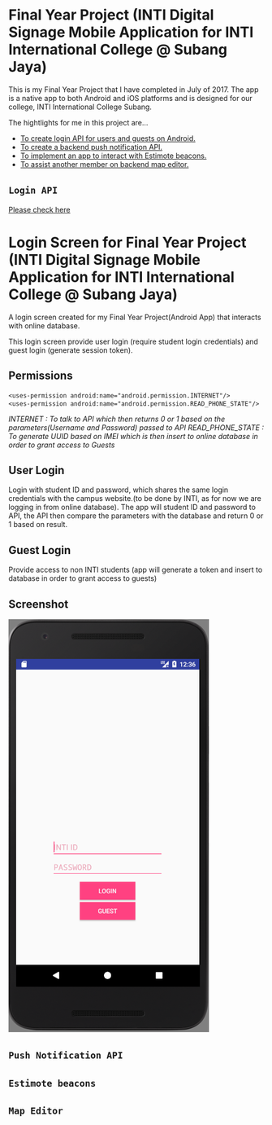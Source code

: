 # Final Year Project (INTI Digital Signage Mobile Application for INTI International College @ Subang Jaya)
This is my Final Year Project that I have completed in July of 2017. 
The app is a native app to both Android and iOS platforms and is designed for our college, INTI International College Subang.

The hightlights for me in this project are...

* [To create login API for users and guests on Android.](#login-api)
* [To create a backend push notification API.](#push-notification-api)
* [To implement an app to interact with Estimote beacons.](#estimote-beacons)
* [To assist another member on backend map editor.](#map-editor)


## `Login API`
[Please check here](https://github.com/shinjiat/Android-Login)

# Login Screen for Final Year Project (INTI Digital Signage Mobile Application for INTI International College @ Subang Jaya)
A login screen created for my Final Year Project(Android App) that interacts with online database.

This login screen provide user login (require student login credentials) and guest login (generate session token).

## Permissions
    <uses-permission android:name="android.permission.INTERNET"/>
    <uses-permission android:name="android.permission.READ_PHONE_STATE"/>
*INTERNET        : To talk to API which then returns 0 or 1 based on the parameters(Username and Password) passed to API
READ_PHONE_STATE : To generate UUID based on IMEI which is then insert to online database in order to grant access to Guests*    
    
    
    
## User Login
Login with student ID and password, which shares the same login credentials with the campus website.(to be done by INTI, as for now we are logging in from online database). The app will student ID and password to API, the API then compare the parameters with the database and return 0 or 1 based on result.

## Guest Login
Provide access to non INTI students (app will generate a token and insert to database in order to grant access to guests)

## Screenshot
![image](https://github.com/shinjiat/Android-Login/blob/master/AndroidLogin/ScreenShot_20170829203644.png)



## `Push Notification API`

## `Estimote beacons`

## `Map Editor`
